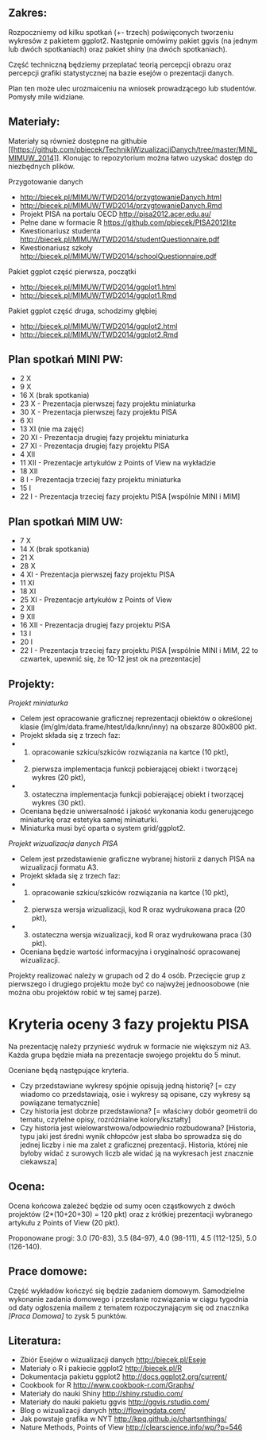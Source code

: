 Zakres:
-------
Rozpoczniemy od kilku spotka&#324; (+- trzech) po&#347;wi&#281;conych tworzeniu wykresów z pakietem ggplot2. Nast&#281;pnie omówimy pakiet ggvis (na jednym lub dwóch spotkaniach) oraz pakiet shiny (na dwóch spotkaniach). 

Cz&#281;&#347;&#263; techniczn&#261; b&#281;dziemy przeplata&#263; teori&#261; percepcji obrazu oraz percepcji grafiki statystycznej na bazie esejów o prezentacji danych.

Plan ten mo&#380;e ulec urozmaiceniu na wniosek prowadz&#261;cego lub studentów. Pomys&#322;y mile widziane.

Materia&#322;y:
---------------

Materia&#322;y s&#261; równie&#380; dost&#281;pne na githubie [[https://github.com/pbiecek/TechnikiWizualizacjiDanych/tree/master/MINI_MIMUW_2014]]. Klonuj&#261;c to repozytorium mo&#380;na &#322;atwo uzyska&#263; dost&#281;p do niezb&#281;dnych plików.

Przygotowanie danych
* http://biecek.pl/MIMUW/TWD2014/przygtowanieDanych.html
* http://biecek.pl/MIMUW/TWD2014/przygtowanieDanych.Rmd
* Projekt PISA na portalu OECD http://pisa2012.acer.edu.au/
* Pe&#322;ne dane w formacie R https://github.com/pbiecek/PISA2012lite
* Kwestionariusz studenta http://biecek.pl/MIMUW/TWD2014/studentQuestionnaire.pdf
* Kwestionariusz szko&#322;y http://biecek.pl/MIMUW/TWD2014/schoolQuestionnaire.pdf

Pakiet ggplot cz&#281;&#347;&#263; pierwsza, początki
* http://biecek.pl/MIMUW/TWD2014/ggplot1.html
* http://biecek.pl/MIMUW/TWD2014/ggplot1.Rmd

Pakiet ggplot cz&#281;&#347;&#263; druga, schodzimy głębiej
* http://biecek.pl/MIMUW/TWD2014/ggplot2.html
* http://biecek.pl/MIMUW/TWD2014/ggplot2.Rmd


Plan spotka&#324; MINI PW:
------------------
* 2 X
* 9 X
* 16 X (brak spotkania)
* 23 X - Prezentacja pierwszej fazy projektu miniaturka
* 30 X - Prezentacja pierwszej fazy projektu PISA
* 6 XI
* 13 XI (nie ma zajęć)
* 20 XI - Prezentacja drugiej fazy projektu miniaturka
* 27 XI - Prezentacja drugiej fazy projektu PISA
* 4 XII
* 11 XII - Prezentacje artyku&#322;ów z Points of View na wyk&#322;adzie
* 18 XII
* 8 I - Prezentacja trzeciej fazy projektu miniaturka 
* 15 I
* 22 I - Prezentacja trzeciej fazy projektu PISA [wspólnie MINI i MIM]

Plan spotka&#324; MIM UW:
------------------
* 7 X
* 14 X (brak spotkania)
* 21 X
* 28 X 
* 4 XI - Prezentacja pierwszej fazy projektu PISA
* 11 XI 
* 18 XI
* 25 XI - Prezentacje artyku&#322;ów z Points of View
* 2 XII
* 9 XII
* 16 XII - Prezentacja drugiej fazy projektu PISA
* 13 I 
* 20 I
* 22 I - Prezentacja trzeciej fazy projektu PISA [wspólnie MINI i MIM, 22 to czwartek, upewnić się, że 10-12 jest ok na prezentacje]


Projekty:
---------
_Projekt miniaturka_
* Celem jest opracowanie graficznej reprezentacji obiektów o okre&#347;lonej klasie (lm/glm/data.frame/htest/lda/knn/inny) na obszarze 800x800 pkt. 
* Projekt sk&#322;ada si&#281; z trzech faz: 
* 1. opracowanie szkicu/szkiców rozwi&#261;zania na kartce (10 pkt), 
* 2. pierwsza implementacja funkcji pobieraj&#261;cej obiekt i tworz&#261;cej wykres (20 pkt), 
* 3. ostateczna implementacja funkcji pobieraj&#261;cej obiekt i tworz&#261;cej wykres (30 pkt). 
* Oceniana b&#281;dzie uniwersalno&#347;&#263; i jako&#347;&#263; wykonania kodu generuj&#261;cego miniaturk&#281; oraz estetyka samej miniaturki. 
* Miniaturka musi by&#263; oparta o system grid/ggplot2.

_Projekt wizualizacja danych PISA_ 
* Celem jest przedstawienie graficzne wybranej historii z danych PISA na wizualizacji formatu A3. 
* Projekt sk&#322;ada si&#281; z trzech faz: 
* 1. opracowanie szkicu/szkiców rozwi&#261;zania na kartce (10 pkt), 
* 2. pierwsza wersja wizualizacji, kod R oraz wydrukowana praca (20 pkt), 
* 3. ostateczna wersja wizualizacji, kod R oraz wydrukowana praca (30 pkt). 
* Oceniana b&#281;dzie warto&#347;&#263; informacyjna i oryginalno&#347;&#263; opracowanej wizualizacji.

Projekty realizowa&#263; nale&#380;y w grupach od 2 do 4 osób. Przeci&#281;cie grup z pierwszego i drugiego projektu mo&#380;e by&#263; co najwy&#380;ej jednoosobowe (nie mo&#380;na obu projektów robi&#263; w tej samej parze).

Kryteria oceny 3 fazy projektu PISA
===================================
Na prezentację należy przynieść wydruk w formacie nie większym niż A3.
Każda grupa będzie miała na prezentacje swojego projektu do 5 minut.

Oceniane będą następujące kryteria.
* Czy przedstawiane wykresy spójnie opisują jedną historię? [= czy wiadomo co przedstawiają, osie i wykresy są opisane, czy wykresy są powiązane tematycznie]
* Czy historia jest dobrze przedstawiona? [= właściwy dobór geometrii do tematu, czytelne opisy, rozróżnialne kolory/kształty]
* Czy historia jest wielowarstwowa/odpowiednio rozbudowana? [Historia, typu jaki jest średni wynik chłopców jest słaba bo sprowadza się do jednej liczby i nie ma zalet z graficznej prezentacji. Historia, której nie byłoby widać z surowych liczb ale widać ją na wykresach jest znacznie ciekawsza]



Ocena:
------
Ocena ko&#324;cowa zale&#380;e&#263; b&#281;dzie od sumy ocen cz&#261;stkowych z dwóch projektów (2*(10+20+30) = 120 pkt) oraz z krótkiej prezentacji wybranego artyku&#322;u z Points of View (20 pkt).

Proponowane progi:  3.0 (70-83), 3.5 (84-97), 4.0 (98-111), 4.5 (112-125), 5.0 (126-140).

Prace domowe:
-------------
Cz&#281;&#347;&#263; wyk&#322;adów ko&#324;czy&#263; si&#281; b&#281;dzie zadaniem domowym. Samodzielne wykonanie zadania domowego i przes&#322;anie rozwi&#261;zania w ci&#261;gu tygodnia od daty og&#322;oszenia mailem z tematem rozpoczynaj&#261;cym si&#281; od znacznika _[Praca Domowa]_ to zysk 5 punktów.

Literatura:
-----------
* Zbiór Esejów o wizualizacji danych http://biecek.pl/Eseje
* Materia&#322;y o R i pakiecie ggplot2 http://biecek.pl/R
* Dokumentacja pakietu ggplot2 http://docs.ggplot2.org/current/
* Cookbook for R http://www.cookbook-r.com/Graphs/
* Materia&#322;y do nauki Shiny http://shiny.rstudio.com/
* Materia&#322;y do nauki pakietu ggvis http://ggvis.rstudio.com/
* Blog o wizualizacji danych http://flowingdata.com/
* Jak powstaje grafika w NYT http://kpq.github.io/chartsnthings/
* Nature Methods, Points of View http://clearscience.info/wp/?p=546
